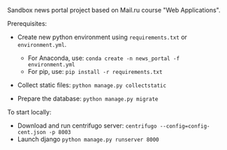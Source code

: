 Sandbox news portal project based on Mail.ru course "Web Applications".

Prerequisites: 
* Create new python environment using `requirements.txt` or `environment.yml`.
	* For Anaconda, use:
	`
	conda create -n news_portal -f environment.yml
	`
	* For pip, use:
	`
	pip install -r requirements.txt
	`


* Collect static files: `python manage.py collectstatic`
* Prepare the database: `python manage.py migrate`


To start locally:
* Download and run centrifugo server: `centrifugo --config=config-cent.json -p 8003`
* Launch django `python manage.py runserver 8000`